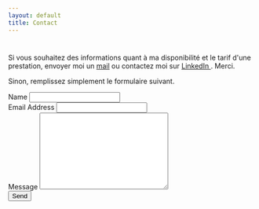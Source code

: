 ```yaml
---
layout: default
title: Contact
---
```


<div id="contact">
  <h1 class="pageTitle"></h1>
  <div class="contactContent">
    <p class="intro">Si vous souhaitez des informations quant à ma disponibilité et le tarif d'une prestation, envoyer moi un <a href="mailto:jordan.nagadzina.sanchez@gmail.com">mail</a> ou contactez moi sur <a href="www.linkedin.com/in/jordannagadzina-sanchez"> LinkedIn </a>. Merci. </p>
    <p> Sinon, remplissez simplement le formulaire suivant.</p>
  </div>
  <form action="http://formspree.io/your@mail.com" method="POST">
    <label for="name">Name</label>
    <input type="text" id="name" name="name" class="full-width"><br>
    <label for="email">Email Address</label>
    <input type="email" id="email" name="_replyto" class="full-width"><br>
    <label for="message">Message</label>
    <textarea name="message" id="message" cols="30" rows="10" class="full-width"></textarea><br>
    <input type="submit" value="Send" class="button">
  </form>
</div>
